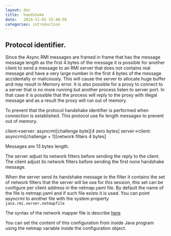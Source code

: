 ```yaml
---
layout: doc
title:  handshake
date:   2014-11-01 15:40:56
categories: introduction
---
```


## Protocol identifier.
Since the Async RMI messages are framed in frame that has the message message length as the first 4 bytes of the message
it is possible for another client to send a message to an RMI server that does not contains real message and have
a very large number in the first 4 bytes of the message accidentally or maliciously.
This will cause the server to allocate huge buffer and may result in Memory error.
It is also possible for a proxy to connect to a server that is no more running but another process listen to server port.
In that case it is possible that the process will reply to the proxy with illegal message and as a result the proxy will
run out of memory.

To prevent that the protocol handshake identifier is performed when connection is established.
This protocol use fix length messages to prevent out of memory.

<div class="diagram">
    client->server: asyncrmi[challenge byte][4 zero bytes]
    server->client: asyncrmi[challenge + 1][network filters 4 bytes]
</div>

Messages are 13 bytes length.

The server adjust its network filters before sending the reply to the client.
The client adjust its network filters before sending the first none handshake message.

When the server send its handshake message to the filter it contains the set of network filters that the server will be use
for this session, this set can be configure per client address in the netmap.yaml file.
By default the name of the file is netmap.yaml and if such file exists it is used.
You can point asyncrmi to another file with the system property `java.rmi.server.netmapfile`

The syntax of the network mapper file is describe [here](netmap.html)

You can set the content of this configuration from inside Java program using the netmap variable inside the configuration object.





